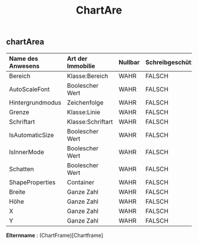 ﻿---
title: ChartAre
second_title: Aspose.Cells Cloud Documen
type: docs
url: /de/specification/model/chartarea/
description: "Aspose.Cells Wolkenmodellspezifikation: ChartArea. Bearbeiten Sie mühelos Excel und andere Tabellenkalkulationsdokumente mit Funktionen wie Öffnen, Generieren, Bearbeiten, Teilen, Zusammenführen, Vergleichen und Konvertieren"
weight: 50
---
## **chartArea**

 

| Name des Anwesens| Art der Immobilie| Nullbar| Schreibgeschützt| Standardwert| Beschreibung|
|:- |:- |:- |:- |:- |:- |
| Bereich| Klasse:Bereich| WAHR| FALSCH|||
| AutoScaleFont| Boolescher Wert| WAHR| FALSCH|||
| Hintergrundmodus| Zeichenfolge| WAHR| FALSCH|||
| Grenze| Klasse:Linie| WAHR| FALSCH|||
| Schriftart| Klasse:Schriftart| WAHR| FALSCH|||
| IsAutomaticSize| Boolescher Wert| WAHR| FALSCH|||
| IsInnerMode| Boolescher Wert| WAHR| FALSCH|||
| Schatten| Boolescher Wert| WAHR| FALSCH|||
| ShapeProperties| Container| WAHR| FALSCH|||
| Breite| Ganze Zahl| WAHR| FALSCH|||
| Höhe| Ganze Zahl| WAHR| FALSCH|||
| X| Ganze Zahl| WAHR| FALSCH|||
| Y| Ganze Zahl| WAHR| FALSCH|||

**Elternname** : (ChartFrame)[Chartframe]
